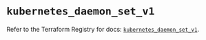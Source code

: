 # `kubernetes_daemon_set_v1`

Refer to the Terraform Registry for docs: [`kubernetes_daemon_set_v1`](https://registry.terraform.io/providers/hashicorp/kubernetes/2.28.1/docs/resources/daemon_set_v1).
